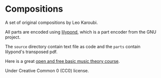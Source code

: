 # Compositions

A set of original compositions by Leo Karoubi.

All parts are encoded using [lilypond](https://lilypond.org), which is a part encoder from the GNU project.

The `source` directory contain text file as code and the `parts` contain lilypond's transposed pdf.

Here is a great [open and free basic music theory course](https://cnx.org/exports/2ad74b7b-a72f-42a9-a31b-7e75542e54bd@3.74.pdf/understanding-basic-music-theory-3.74.pdf/exports/2ad74b7b-a72f-42a9-a31b-7e75542e54bd@3.74.pdf/understanding-basic-music-theory-3.74.pdf).

Under Creative Common 0 (CC0) license.